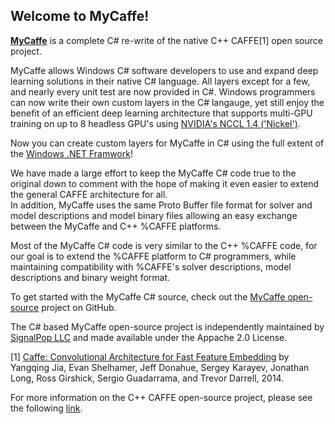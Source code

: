 <H2>Welcome to MyCaffe!</H2>

<b><a href="http://mycaffe.ai">MyCaffe</a></b> is a complete C# re-write of the native C++ CAFFE[1] open source project.  

MyCaffe allows Windows C# software developers to use and expand deep learning solutions in their native C# language.  All layers except for a few, and nearly every unit test are now
provided in C#.  Windows programmers can now write their own custom layers in the C# langauge, yet still enjoy the benefit of an efficient deep learning architecture that supports 
multi-GPU training on up to 8 headless GPU's using <a href="https://devblogs.nvidia.com/parallelforall/fast-multi-gpu-collectives-nccl/">NVIDIA's NCCL 1.4 ('Nickel')</a>.

Now you can create custom layers for MyCaffe in C# using the full extent of the <a href="https://msdn.microsoft.com/en-us/library/w0x726c2(v=vs.110).aspx">Windows .NET Framwork</a>!

We have made a large effort to keep the MyCaffe C# code true to the original down to comment with the hope of making it even easier to extend the general CAFFE architecture for all.  
In addition, MyCaffe uses the same Proto Buffer file format for solver and model descriptions and model binary files allowing an easy exchange between the MyCaffe and C++ %CAFFE platforms.  

Most of the MyCaffe C# code is very similar to the C++ %CAFFE code, for our goal is to extend the %CAFFE platform to C# programmers, while 
maintaining compatibility with %CAFFE's solver descriptions, model descriptions and binary weight format.

To get started with the MyCaffe C# source, check out the <a href="https://github.com/mycaffe">MyCaffe open-source</a> project on GitHub.  

The C# based MyCaffe open-source project is independently maintained by <a href="http://www.signalpop.com">SignalPop LLC</a> and made available under the Appache 2.0 License.

[1] [Caffe: Convolutional Architecture for Fast Feature Embedding](https://arxiv.org/abs/1408.5093) by Yangqing Jia, Evan Shelhamer, Jeff Donahue, Sergey Karayev, Jonathan Long, Ross Girshick, Sergio Guadarrama, and Trevor Darrell, 2014.

For more information on the C++ CAFFE open-source project, please see the following <a href="http://caffe.berkeleyvision.org/">link</a>.